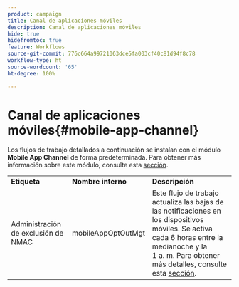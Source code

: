 ```yaml
---
product: campaign
title: Canal de aplicaciones móviles
description: Canal de aplicaciones móviles
hide: true
hidefromtoc: true
feature: Workflows
source-git-commit: 776c664a99721063dce5fa003cf40c81d94f8c78
workflow-type: ht
source-wordcount: '65'
ht-degree: 100%

---
```



# Canal de aplicaciones móviles{#mobile-app-channel}



Los flujos de trabajo detallados a continuación se instalan con el módulo **Mobile App Channel** de forma predeterminada. Para obtener más información sobre este módulo, consulte esta [sección](../../delivery/using/about-mobile-app-channel.md).

<table> 
 <tbody> 
  <tr> 
   <td> <strong>Etiqueta</strong><br /> </td> 
   <td> <strong>Nombre interno</strong><br /> </td> 
   <td> <strong>Descripción</strong><br /> </td> 
  </tr> 
  <tr> 
   <td> <span class="uicontrol">Administración de exclusión de NMAC</span> <br /> </td> 
   <td> <span class="uicontrol">mobileAppOptOutMgt</span> <br /> </td> 
   <td> Este flujo de trabajo actualiza las bajas de las notificaciones en los dispositivos móviles. Se activa cada 6 horas entre la medianoche y la 1 a. m. Para obtener más detalles, consulte esta <a href="../../delivery/using/understanding-quarantine-management.md#push-notification-quarantines">sección</a>.<br /> </td> 
  </tr> 
 </tbody> 
</table>

